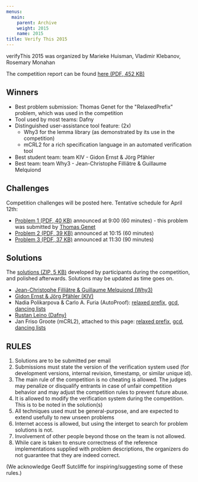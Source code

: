 ```yaml
---
menus: 
  main:
    parent: Archive
    weight: 2015
    name: 2015
title: Verify This 2015
---
```


verifyThis 2015 was organized by Marieke Huisman, Vladimir Klebanov,
Rosemary Monahan  

The competition report can be found [here (PDF, 452 KB)](HuismannKlebanovMonahanTautschnig.pdf)

## Winners

-   Best problem submission: Thomas Genet for the "RelaxedPrefix"
    problem, which was used in the competition
-   Tool used by most teams: Dafny
-   Distinguished user-assistance tool feature: (2x)
    -   Why3 for the lemma library (as demonstrated by its use in the
        competition)
    -   mCRL2 for a rich specification language in an automated
        verification tool
-   Best student team: team KIV - Gidon Ernst & Jörg Pfähler
-   Best team: team Why3 - Jean-Christophe Filliâtre & Guillaume
    Melquiond

## Challenges

Competition challenges will be posted here. Tentative schedule for April
12th:

-   [Problem 1 (PDF, 40 KB)](challenges/challenge1.txt.pdf)
    announced at 9:00 (60 minutes) - this problem was submitted by [Thomas Genet](http://www.irisa.fr/celtique/genet/)
-   [Problem 2 (PDF, 39 KB)](challenges/challenge2.txt.pdf)
    announced at 10:15 (60 minutes)
-   [Problem 3 (PDF, 37 KB)](challenges/challenge3.txt.pdf)
    announced at 11:30 (90 minutes)

## Solutions

The [solutions (ZIP, 5 KB)](solutions/challenge3-v2.zip) developed by participants during the competition, and polished
afterwards. Solutions may be updated as time goes on.

-   [Jean-Christophe Filliâtre & Guillaume Melquiond (Why3)](http://toccata.lri.fr/gallery/verifythis2015.en.html)
-   [Gidon Ernst & Jörg Pfähler (KIV)](https://swt.informatik.uni-augsburg.de/swt/projects/verifythis-competition-2015/)
-   Nadia Polikarpova & Carlo A. Furia (AutoProof): [relaxed prefix](http://comcom.csail.mit.edu/#repo-relaxed_prefix), 
    [gcd](http://comcom.csail.mit.edu/e4pubs/#repo-gcd), [dancing lists](http://comcom.csail.mit.edu/e4pubs/#repo-dancing)
-   [Rustan Leino (Dafny)](https://dafny.codeplex.com/SourceControl/latest#Test/VerifyThis2015/#Test)
-   Jan Friso Groote (mCRL2), attached to this page: [relaxed prefix](http://verifythis2015.cost-ic0701.org/solutions/challenge1.mcrl2?attredirects=0&d=1), [gcd](http://verifythis2015.cost-ic0701.org/solutions/challenge2.mcrl2?attredirects=0&d=1), [dancing lists](http://verifythis2015.cost-ic0701.org/solutions/challenge3-v2.mcrl2?attredirects=0&d=1)

## RULES

1.  Solutions are to be submitted per email
2.  Submissions must state the version of the verification system used
    (for development versions, internal revision, timestamp, or similar
    unique id).
3.  The main rule of the competition is no cheating is allowed. The
    judges may penalize or disqualify entrants in case of unfair
    competition behavior and may adjust the competition rules to prevent
    future abuse.
4.  It is allowed to modify the verification system during the
    competition. This is to be noted in the solution(s)
5.  All techniques used must be general-purpose, and are expected to
    extend usefully to new unseen problems
6.  Internet access is allowed, but using the interget to search for
    problem solutions is not.
7.  Involvement of other people beyond those on the team is not allowed.
8.  While care is taken to ensure correctness of the reference
    implementations supplied with problem descriptions, the organizers
    do not guarantee that they are indeed correct.

(We acknowledge Geoff Sutcliffe for inspiring/suggesting some of these
rules.)
